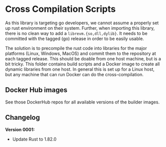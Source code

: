 # Cross Compilation Scripts

As this library is targeting go developers, we cannot assume a properly set up
rust environment on their system. Further, when importing this library, there is
no clean way to add a `librevm.{so,dll,dylib}`. It needs to be committed with
the tagged (go) release in order to be easily usable.

The solution is to precompile the rust code into libraries for the major
platforms (Linux, Windows, MacOS) and commit them to the repository at each
tagged release. This should be doable from one host machine, but is a bit
tricky. This folder contains build scripts and a Docker image to create all
dynamic libraries from one host. In general this is set up for a Linux host, but
any machine that can run Docker can do the cross-compilation.

## Docker Hub images

See those DockerHub repos for all available versions of the builder images.

## Changelog

**Version 0001:**

- Update Rust to 1.82.0

